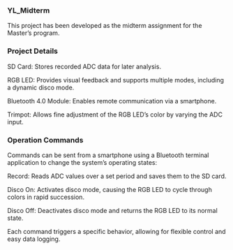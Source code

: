 ### YL_Midterm

This project has been developed as the midterm assignment for the Master’s program.

### Project Details

SD Card: Stores recorded ADC data for later analysis.

RGB LED: Provides visual feedback and supports multiple modes, including a dynamic disco mode.

Bluetooth 4.0 Module: Enables remote communication via a smartphone.

Trimpot: Allows fine adjustment of the RGB LED’s color by varying the ADC input.

### Operation Commands

Commands can be sent from a smartphone using a Bluetooth terminal application to change the system’s operating states:

Record: Reads ADC values over a set period and saves them to the SD card.

Disco On: Activates disco mode, causing the RGB LED to cycle through colors in rapid succession.

Disco Off: Deactivates disco mode and returns the RGB LED to its normal state.

Each command triggers a specific behavior, allowing for flexible control and easy data logging.
